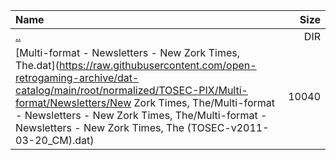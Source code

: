 |Name|Size|
|:---|---:|
|[..](../index.html)|DIR|
|[Multi-format - Newsletters - New Zork Times, The.dat](https://raw.githubusercontent.com/open-retrogaming-archive/dat-catalog/main/root/normalized/TOSEC-PIX/Multi-format/Newsletters/New Zork Times, The/Multi-format - Newsletters - New Zork Times, The/Multi-format - Newsletters - New Zork Times, The (TOSEC-v2011-03-20_CM).dat)|10040|
